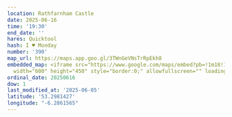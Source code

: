 ```yaml
---
location: Rathfarnham Castle
date: 2025-06-16
time: '19:30'
end_date: ''
hares: Quicktool
hash: I ♥ Monday
number: '390'
map_url: https://maps.app.goo.gl/3TWnGeVNsTrRpEkh8
embedded_map: <iframe src="https://www.google.com/maps/embed?pb=!1m18!1m12!1m3!1d2384.519457208054!2d-6.286156522971994!3d53.298142672275354!2m3!1f0!2f0!3f0!3m2!1i1024!2i768!4f13.1!3m3!1m2!1s0x48670bece1b83a99%3A0xeeef5b55139838f1!2sRathfarnham%20Castle!5e0!3m2!1sen!2suk!4v1749134728471!5m2!1sen!2suk"
  width="600" height="450" style="border:0;" allowfullscreen="" loading="lazy" referrerpolicy="no-referrer-when-downgrade"></iframe>
ordinal_date: 20250616
dow: 1
last_modified_at: '2025-06-05'
latitude: '53.2981427'
longitude: "-6.2861565"
---
```


